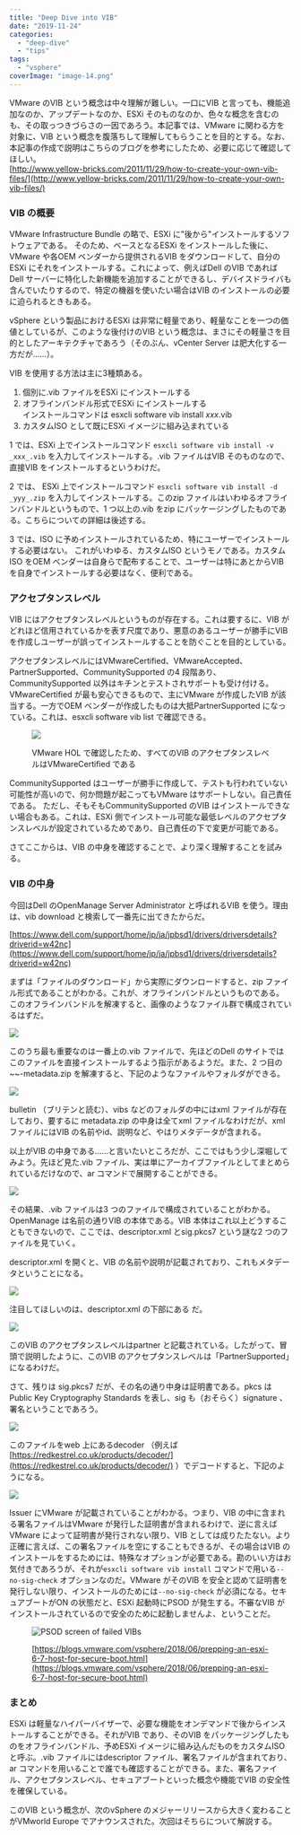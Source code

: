 ```yaml
---
title: "Deep Dive into VIB"
date: "2019-11-24"
categories: 
  - "deep-dive"
  - "tips"
tags: 
  - "vsphere"
coverImage: "image-14.png"
---
```


VMware のVIB という概念は中々理解が難しい。一口にVIB と言っても、機能追加なのか、アップデートなのか、ESXi そのものなのか、色々な概念を含むのも、その取っつきづらさの一因であろう。本記事では、VMware に関わる方を対象に、VIB という概念を腹落ちして理解してもらうことを目的とする。なお、本記事の作成で説明はこちらのブログを参考にしたため、必要に応じて確認してほしい。  
[http://www.yellow-bricks.com/2011/11/29/how-to-create-your-own-vib-files/](http://www.yellow-bricks.com/2011/11/29/how-to-create-your-own-vib-files/)

### VIB の概要

VMware Infrastructure Bundle の略で、ESXi に"後から"インストールするソフトウェアである。 そのため、ベースとなるESXi をインストールした後に、VMware や各OEM ベンダーから提供されるVIB をダウンロードして、自分のESXi にそれをインストールする。これによって、例えばDell のVIB であればDell サーバーに特化した新機能を追加することができるし、デバイスドライバも含んでいたりするので、特定の機器を使いたい場合はVIB のインストールの必要に迫られるときもある。

vSphere という製品におけるESXi は非常に軽量であり、軽量なことを一つの価値としているが、このような後付けのVIB という概念は、まさにその軽量さを目的としたアーキテクチャであろう（そのぶん、vCenter Server は肥大化する一方だが……）。

VIB を使用する方法は主に3種類ある。

1. 個別に.vib ファイルをESXi にインストールする
2. オフラインバンドル形式でESXi にインストールする  
    インストールコマンドは esxcli software vib install _xxx_.vib
3. カスタムISO として既にESXi イメージに組み込まれている

1 では、ESXi 上でインストールコマンド `esxcli software vib install -v _xxx_.vib` を入力してインストールする。.vib ファイルはVIB そのものなので、直接VIB をインストールするというわけだ。

2 では、 ESXi 上でインストールコマンド `esxcli software vib install -d _yyy_.zip` を入力してインストールする。このzip ファイルはいわゆるオフラインバンドルというもので、1 つ以上の.vib をzip にパッケージングしたものである。こちらについての詳細は後述する。

3 では、ISO に予めインストールされているため、特にユーザーでインストールする必要はない。 これがいわゆる、カスタムISO というモノである。カスタムISO をOEM ベンダーは自身らで配布することで、ユーザーは特にあとからVIB を自身でインストールする必要はなく、便利である。

### アクセプタンスレベル

VIB にはアクセプタンスレベルというものが存在する。これは要するに、VIB がどれほど信用されているかを表す尺度であり、悪意のあるユーザーが勝手にVIB を作成しユーザーが誤ってインストールすることを防ぐことを目的としている。

アクセプタンスレベルにはVMwareCertified、VMwareAccepted、PartnerSupported、CommunitySupported の4 段階あり、CommunitySupported 以外はキチンとテストされサポートも受け付ける。 VMwareCertified が最も安心できるもので、主にVMware が作成したVIB が該当する。一方でOEM ベンダーが作成したものは大抵PartnerSupported になっている。これは、esxcli software vib list で確認できる。

<figure>

![](images/image-15-1024x253.png)

<figcaption>

VMware HOL で確認したため、すべてのVIB のアクセプタンスレベルはVMwareCertified である

</figcaption>

</figure>

CommunitySupported はユーザーが勝手に作成して、テストも行われていない可能性が高いので、何か問題が起こってもVMware はサポートしない。自己責任である。 ただし、そもそもCommunitySupported のVIB はインストールできない場合もある。これは、ESXi 側でインストール可能な最低レベルのアクセプタンスレベルが設定されているためであり、自己責任の下で変更が可能である。

さてここからは、VIB の中身を確認することで、より深く理解することを試みる。

### VIB の中身

今回はDell のOpenManage Server Administrator と呼ばれるVIB を使う。理由は、vib download と検索して一番先に出てきたからだ。

[https://www.dell.com/support/home/jp/ja/jpbsd1/drivers/driversdetails?driverid=w42nc](https://www.dell.com/support/home/jp/ja/jpbsd1/drivers/driversdetails?driverid=w42nc)

まずは「ファイルのダウンロード」から実際にダウンロードすると、zip ファイル形式であることがわかる。これが、オフラインバンドルというものである。このオフラインバンドルを解凍すると、画像のようなファイル群で構成されているはずだ。

![](images/image-10.png)

このうち最も重要なのは一番上の.vib ファイルで、先ほどのDell のサイトではこのファイルを直接インストールするよう指示があるようだ。また、2 つ目の~~-metadata.zip を解凍すると、下記のようなファイルやフォルダができる。

![](images/image-11.png)

bulletin （ブリテンと読む）、vibs などのフォルダの中にはxml ファイルが存在しており、要するに metadata.zip の中身は全てxml ファイルなわけだが、xml ファイルにはVIB の名前やid、説明など、やはりメタデータが含まれる。

以上がVIB の中身である……と言いたいところだが、ここではもう少し深堀してみよう。先ほど見た.vib ファイル、実は単にアーカイブファイルとしてまとめられているだけなので、ar コマンドで展開することができる。

![](images/image-12-1024x179.png)

その結果、.vib ファイルは3 つのファイルで構成されていることがわかる。OpenManage は名前の通りVIB の本体である。VIB 本体はこれ以上どうすることもできないので、ここでは、descriptor.xml とsig.pkcs7 という謎な2 つのファイルを見ていく。

descriptor.xml を開くと、VIB の名前や説明が記載されており、これもメタデータということになる。

![](images/image-13-1024x249.png)

注目してほしいのは、descriptor.xml の下部にある<acceptance-level> だ。

![](images/image-14.png)

このVIB のアクセプタンスレベルはpartner と記載されている。したがって、冒頭で説明したように、このVIB のアクセプタンスレベルは「PartnerSupported」になるわけだ。

さて、残りは sig.pkcs7 だが、その名の通り中身は証明書である。pkcs はPublic Key Cryptography Standards を表し、sig も（おそらく）signature 、署名ということであろう。

![](images/image-17.png)

このファイルをweb 上にあるdecoder （例えば [https://redkestrel.co.uk/products/decoder/](https://redkestrel.co.uk/products/decoder/) ）でデコードすると、下記のようになる。

![](images/image-18.png)

Issuer にVMware が記載されていることがわかる。つまり、VIB の中に含まれる署名ファイルはVMware が発行した証明書が含まれるわけで、逆に言えばVMware によって証明書が発行されない限り、VIB としては成りたたない。より正確に言えば、この署名ファイルを空にすることもできるが、その場合はVIB のインストールをするためには、特殊なオプションが必要である。勘のいい方はお気付きであろうが、それが`esxcli software vib install` コマンドで用いる`--no-sig-check` オプションなのだ。VMware がそのVIB を安全と認めて証明書を発行しない限り、インストールのためには`--no-sig-check` が必須になる。セキュアブートがON の状態だと、ESXi 起動時にPSOD が発生する。不審なVIB がインストールされているので安全のために起動しませんよ、ということだ。

<figure>

![PSOD screen of failed VIBs](images/VIB-fails-1024x765.png)

<figcaption>

[https://blogs.vmware.com/vsphere/2018/06/prepping-an-esxi-6-7-host-for-secure-boot.html](https://blogs.vmware.com/vsphere/2018/06/prepping-an-esxi-6-7-host-for-secure-boot.html)

</figcaption>

</figure>

### まとめ

ESXi は軽量なハイパーバイザーで、必要な機能をオンデマンドで後からインストールすることができる。それがVIB であり、そのVIB をパッケージングしたものをオフラインバンドル、予めESXi イメージに組み込んだものをカスタムISO と呼ぶ。.vib ファイルにはdescriptor ファイル、署名ファイルが含まれており、ar コマンドを用いることで誰でも確認することができる。また、署名ファイル、アクセプタンスレベル、セキュアブートといった概念や機能でVIB の安全性を確保している。

このVIB という概念が、次のvSphere のメジャーリリースから大きく変わることがVMworld Europe でアナウンスされた。次回はそちらについて解説する。
